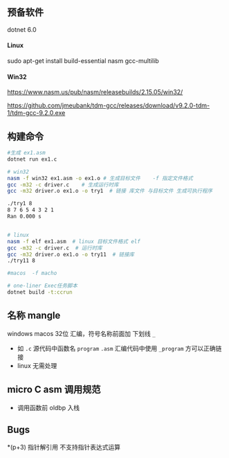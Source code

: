 ## 预备软件
dotnet 6.0

#### Linux

sudo apt-get install build-essential nasm gcc-multilib

#### Win32
https://www.nasm.us/pub/nasm/releasebuilds/2.15.05/win32/

https://github.com/jmeubank/tdm-gcc/releases/download/v9.2.0-tdm-1/tdm-gcc-9.2.0.exe

## 构建命令

```sh
#生成 ex1.asm
dotnet run ex1.c

# win32
nasm -f win32 ex1.asm -o ex1.o # 生成目标文件    -f 指定文件格式
gcc -m32 -c driver.c    # 生成运行时库
gcc -m32 driver.o ex1.o -o try1  # 链接 库文件 与目标文件 生成可执行程序

./try1 8
8 7 6 5 4 3 2 1
Ran 0.000 s


# linux
nasm -f elf ex1.asm  # linux 目标文件格式 elf
gcc -m32 -c driver.c  # 运行时库
gcc -m32 driver.o ex1.o -o try11  # 链接库
./try11 8

#macos  -f macho

# one-liner Exec任务脚本
dotnet build -t:ccrun
```

## 名称 mangle

windows macos 32位 汇编，符号名称前面加 下划线  `_`

- 如  `.c` 源代码中函数名 `program`   `.asm` 汇编代码中使用  `_program` 方可以正确链接
- linux 无需处理

## micro C asm 调用规范
- 调用函数前 oldbp 入栈

## Bugs

*(p+3) 指针解引用 不支持指针表达式运算